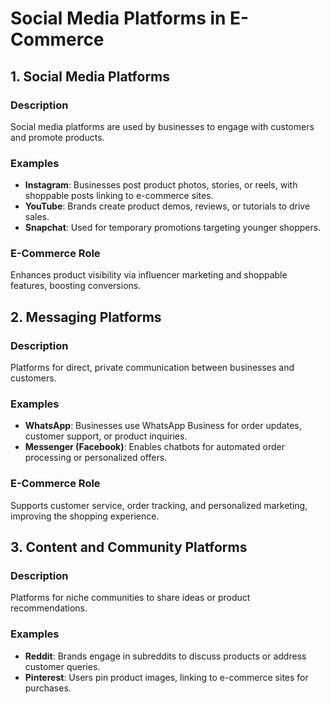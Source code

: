 # Social Media Platforms in E-Commerce

## 1. Social Media Platforms
### Description
Social media platforms are used by businesses to engage with customers and promote products.

### Examples
- **Instagram**: Businesses post product photos, stories, or reels, with shoppable posts linking to e-commerce sites.
- **YouTube**: Brands create product demos, reviews, or tutorials to drive sales.
- **Snapchat**: Used for temporary promotions targeting younger shoppers.

### E-Commerce Role
Enhances product visibility via influencer marketing and shoppable features, boosting conversions.

## 2. Messaging Platforms
### Description
Platforms for direct, private communication between businesses and customers.

### Examples
- **WhatsApp**: Businesses use WhatsApp Business for order updates, customer support, or product inquiries.
- **Messenger (Facebook)**: Enables chatbots for automated order processing or personalized offers.

### E-Commerce Role
Supports customer service, order tracking, and personalized marketing, improving the shopping experience.

## 3. Content and Community Platforms
### Description
Platforms for niche communities to share ideas or product recommendations.

### Examples
- **Reddit**: Brands engage in subreddits to discuss products or address customer queries.
- **Pinterest**: Users pin product images, linking to e-commerce sites for purchases.